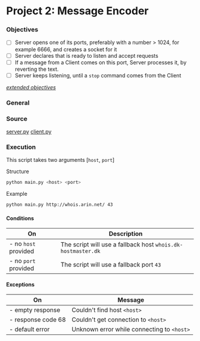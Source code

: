 # Project 2: Message Encoder

### Objectives
- [ ] Server opens one of its ports, preferably with a number > 1024, for example 6666, and creates a socket for it
- [ ] Server declares that is ready to listen and accept requests
- [ ] If a message from a Client comes on this port, Server processes it, by reverting the text.
- [ ] Server keeps listening, until a `stop` command comes from the Client

_[extended objectives](https://datsoftlyngby.github.io/soft2020fall/resources/ec16b918-P2-TCP.html)_

### General


### Source
[server.py](./server.py)
[client.py](./client.py)

### Execution

This script takes two arguments [`host`, `port`]

Structure
```bash
python main.py <host> <port>
```

Example
```bash
python main.py http://whois.arin.net/ 43
```

#### Conditions

| On | Description |
| --- | --- |
| - no `host` provided | The script will use a fallback host `whois.dk-hostmaster.dk` |
| - no `port` provided | The script will use a fallback port `43` |

#### Exceptions

| On | Message |
| --- | --- |
| - empty response | Couldn't find host `<host>` |
| - response code 68 | Couldn't get connection to `<host>` |
| - default error | Unknown error while connecting to `<host>` |
